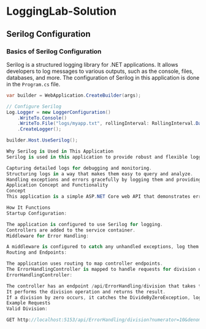 # LoggingLab-Solution

## Serilog Configuration

### Basics of Serilog Configuration

Serilog is a structured logging library for .NET applications. It allows developers to log messages to various outputs, such as the console, files, databases, and more. The configuration of Serilog in this application is done in the `Program.cs` file.

```csharp
var builder = WebApplication.CreateBuilder(args);

// Configure Serilog
Log.Logger = new LoggerConfiguration()
    .WriteTo.Console()
    .WriteTo.File("logs/myapp.txt", rollingInterval: RollingInterval.Day)
    .CreateLogger();

builder.Host.UseSerilog();

Why Serilog is Used in This Application
Serilog is used in this application to provide robust and flexible logging capabilities. It helps in:

Capturing detailed logs for debugging and monitoring.
Structuring logs in a way that makes them easy to query and analyze.
Handling exceptions and errors gracefully by logging them and providing meaningful responses to the client.
Application Concept and Functionality
Concept
This application is a simple ASP.NET Core web API that demonstrates error handling and logging using Serilog. It includes a controller that performs a division operation and handles division by zero errors.

How It Functions
Startup Configuration:

The application is configured to use Serilog for logging.
Controllers are added to the service container.
Middleware for Error Handling:

A middleware is configured to catch any unhandled exceptions, log them using Serilog, and return a 500 status code with a generic error message.
Routing and Endpoints:

The application uses routing to map controller endpoints.
The ErrorHandlingController is mapped to handle requests for division operations.
ErrorHandlingController:

The controller has an endpoint /api/ErrorHandling/division that takes two query parameters: numerator and denominator.
It performs the division operation and returns the result.
If a division by zero occurs, it catches the DivideByZeroException, logs the error, and returns a BadRequest response.
Example Requests
Valid Division:

GET http://localhost:5153/api/ErrorHandling/division?numerator=10&denominator=2